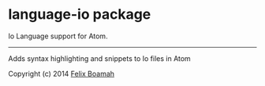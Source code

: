 # language-io package

Io Language support for Atom.

-----

Adds syntax highlighting and snippets to Io files in Atom

Copyright (c) 2014 [Felix Boamah](mailto:dotfelixb@gmail.com "dotfelixb@gmail.com")
